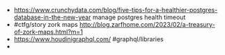 - https://www.crunchydata.com/blog/five-tips-for-a-healthier-postgres-database-in-the-new-year manage postgres health timeout
- #ctfg/story zork maps http://blog.zarfhome.com/2023/02/a-treasury-of-zork-maps.html?m=1
- https://www.houdinigraphql.com/ #graphql/libraries
-